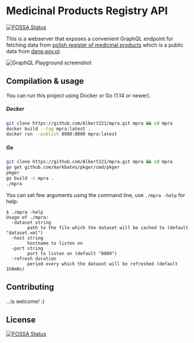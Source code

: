 # Medicinal Products Registry API

[![FOSSA Status][fossa-badge]][fossa-link]

This is a webserver that exposes a convenient GraphQL endpoint for fetching data from [polish register of medicinal products][registry] which is a public data from [dane.gov.pl].

![GraphQL Playground screenshot][api-screenshot]

## Compilation & usage

You can run this project using Docker or Go (1.14 or newer).

##### Docker

```bash
git clone https://github.com/Albert221/mpra.git mpra && cd mpra
docker build --tag mpra:latest .
docker run --publish 8080:8080 mpra:latest
```


##### Go

```bash
git clone https://github.com/Albert221/mpra.git mpra && cd mpra
go get github.com/markbates/pkger/cmd/pkger
pkger
go build -o mpra .
./mpra
```

You can set few arguments using the command line, use `./mpra -help` for help:

```
$ ./mpra -help
Usage of ./mpra:
  -dataset string
        path to the file which the dataset will be cached to (default "dataset.xml")
  -host string
        hostname to listen on
  -port string
        port to listen on (default "8080")
  -refresh duration
        period every which the dataset will be refreshed (default 1h0m0s)
```

## Contributing

...is welcome! :)

[registry]: https://dane.gov.pl/dataset/397/resource/1851
[dane.gov.pl]: https://dane.gov.pl
[api-screenshot]: https://i.imgur.com/gfoPieX.png
[fossa-badge]: https://app.fossa.io/api/projects/git%2Bgithub.com%2FAlbert221%2Fmpra.svg?type=shield
[fossa-link]: https://app.fossa.io/projects/git%2Bgithub.com%2FAlbert221%2Fmpra?ref=badge_shield


## License

[![FOSSA Status](https://app.fossa.io/api/projects/git%2Bgithub.com%2FAlbert221%2Fmpra.svg?type=large)](https://app.fossa.io/projects/git%2Bgithub.com%2FAlbert221%2Fmpra?ref=badge_large)
